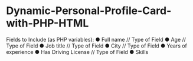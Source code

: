 # Dynamic-Personal-Profile-Card-with-PHP-HTML
Fields to Include (as PHP variables): ● Full name // Type of Field ● Age // Type of Field ● Job title // Type of Field ● City // Type of Field ● Years of experience ● Has Driving License // Type of Field ● Skills
